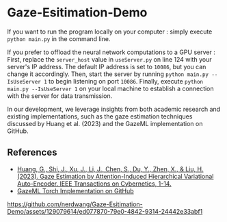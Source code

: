 # Gaze-Esitimation-Demo
If you want to run the program locally on your computer : simply execute `python main.py` in the command line. 

If you prefer to offload the neural network computations to a GPU server : 
First, replace the `server_host` value in `useServer.py` on line 124 with your server's IP address. The default IP address is set to `10086`, but you can change it accordingly. 
Then, start the server by running `python main.py --IsUseServer 1` to begin listening on port `10086`. 
Finally, execute `python main.py --IsUseServer 1` on your local machine to establish a connection with the server for data transmission.

In our development, we leverage insights from both academic research and existing implementations, such as the gaze estimation techniques discussed by Huang et al. (2023) and the GazeML implementation on GitHub.

## References

- [Huang, G., Shi, J., Xu, J., Li, J., Chen, S., Du, Y., Zhen, X., & Liu, H. (2023). Gaze Estimation by Attention-Induced Hierarchical Variational Auto-Encoder. IEEE Transactions on Cybernetics, 1-14.](https://doi.org/10.1109/TCYB.2023.3312392)
- [GazeML Torch Implementation on GitHub](https://github.com/J094/GazeML_torch)




https://github.com/nerdwang/Gaze-Esitimation-Demo/assets/129079614/ed077870-79e0-4842-9314-24442e33abf1

